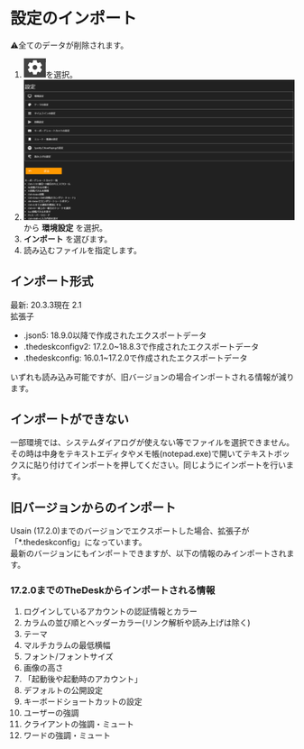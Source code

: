 # 設定のインポート
⚠️全てのデータが削除されます。

1. ![settings1](https://raw.githubusercontent.com/cutls/TheDeskDocs/master/media/settings1.png)を選択。
1. ![settings2](https://raw.githubusercontent.com/cutls/TheDeskDocs/master/media/settings2.png)から __環境設定__ を選択。
1. __インポート__ を選びます。
1. 読み込むファイルを指定します。
  
## インポート形式
最新: 20.3.3現在 2.1  
拡張子

* .json5: 18.9.0以降で作成されたエクスポートデータ
* .thedeskconfigv2: 17.2.0~18.8.3で作成されたエクスポートデータ
* .thedeskconfig: 16.0.1~17.2.0で作成されたエクスポートデータ

いずれも読み込み可能ですが、旧バージョンの場合インポートされる情報が減ります。

## インポートができない
一部環境では、システムダイアログが使えない等でファイルを選択できません。
その時は中身をテキストエディタやメモ帳(notepad.exe)で開いてテキストボックスに貼り付けてインポートを押してください。同じようにインポートを行います。

## 旧バージョンからのインポート
Usain (17.2.0)までのバージョンでエクスポートした場合、拡張子が「\*.thedeskconfig」になっています。  
最新のバージョンにもインポートできますが、以下の情報のみインポートされます。

### 17.2.0までのTheDeskからインポートされる情報
1. ログインしているアカウントの認証情報とカラー
1. カラムの並び順とヘッダーカラー(リンク解析や読み上げは除く)
1. テーマ
1. マルチカラムの最低横幅
1. フォント/フォントサイズ
1. 画像の高さ
1. 「起動後や起動時のアカウント」
1. デフォルトの公開設定
1. キーボードショートカットの設定
1. ユーザーの強調
1. クライアントの強調・ミュート
1. ワードの強調・ミュート